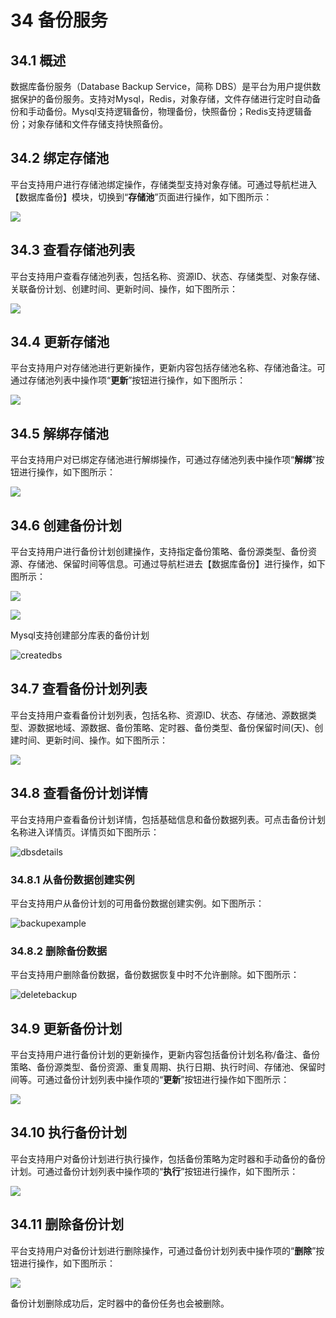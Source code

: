 # 34 备份服务

## 34.1 概述

数据库备份服务（Database Backup Service，简称 DBS）是平台为用户提供数据保护的备份服务。支持对Mysql，Redis，对象存储，文件存储进行定时自动备份和手动备份。Mysql支持逻辑备份，物理备份，快照备份；Redis支持逻辑备份；对象存储和文件存储支持快照备份。

## 34.2 绑定存储池

平台支持用户进行存储池绑定操作，存储类型支持对象存储。可通过导航栏进入【数据库备份】模块，切换到“**存储池**”页面进行操作，如下图所示：

![](../images/userguide/bindstoragepool.png)

## 34.3 查看存储池列表

平台支持用户查看存储池列表，包括名称、资源ID、状态、存储类型、对象存储、关联备份计划、创建时间、更新时间、操作，如下图所示：

![](../images/userguide/storagepoollist.png)

## 34.4 更新存储池

平台支持用户对存储池进行更新操作，更新内容包括存储池名称、存储池备注。可通过存储池列表中操作项“**更新**”按钮进行操作，如下图所示：

![](../images/userguide/updatestoragepool.png)

## 34.5 解绑存储池

平台支持用户对已绑定存储池进行解绑操作，可通过存储池列表中操作项“**解绑**”按钮进行操作，如下图所示：

![](../images/userguide/unbindstoragepool.png)

## 34.6 创建备份计划

平台支持用户进行备份计划创建操作，支持指定备份策略、备份源类型、备份资源、存储池、保留时间等信息。可通过导航栏进去【数据库备份】进行操作，如下图所示：

![](../images/userguide/createdbs1.png)

![](../images/userguide/createdbs2.png)

Mysql支持创建部分库表的备份计划

![createdbs](../images/userguide/createdbs3.png)

## 34.7 查看备份计划列表

平台支持用户查看备份计划列表，包括名称、资源ID、状态、存储池、源数据类型、源数据地域、源数据、备份策略、定时器、备份类型、备份保留时间(天)、创建时间、更新时间、操作。如下图所示：

![](../images/userguide/dbslist.png)

## 34.8 查看备份计划详情

平台支持用户查看备份计划详情，包括基础信息和备份数据列表。可点击备份计划名称进入详情页。详情页如下图所示：

![dbsdetails](../images/userguide/dbsdetails.png)

### 34.8.1 从备份数据创建实例

平台支持用户从备份计划的可用备份数据创建实例。如下图所示：

![backupexample](../images/userguide/backupexample.png)

### 34.8.2 删除备份数据

平台支持用户删除备份数据，备份数据恢复中时不允许删除。如下图所示：

![deletebackup](../images/userguide/deletebackup.png)

## 34.9 更新备份计划

平台支持用户进行备份计划的更新操作，更新内容包括备份计划名称/备注、备份策略、备份源类型、备份资源、重复周期、执行日期、执行时间、存储池、保留时间等。可通过备份计划列表中操作项的“**更新**”按钮进行操作如下图所示：

![](../images/userguide/updatedbs.png)

## 34.10 执行备份计划

平台支持用户对备份计划进行执行操作，包括备份策略为定时器和手动备份的备份计划。可通过备份计划列表中操作项的“**执行**”按钮进行操作，如下图所示：

![](../images/userguide/executedbs.png)

## 34.11 删除备份计划

平台支持用户对备份计划进行删除操作，可通过备份计划列表中操作项的“**删除**”按钮进行操作，如下图所示：

![](../images/userguide/deletedbs.png)

备份计划删除成功后，定时器中的备份任务也会被删除。

